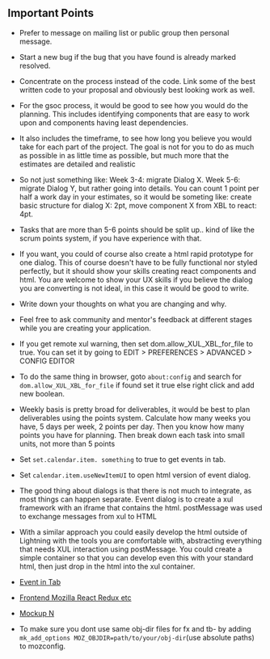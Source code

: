## Important Points

* Prefer to message on mailing list or public group then personal message. 

* Start a new bug if the bug that you have found is already marked resolved. 

* Concentrate on the process instead of the code. Link some of the best written code to your proposal and obviously best looking work as well.

* For the gsoc process, it would be good to see how you would do the planning. This includes identifying components that are easy to work upon and components having least dependencies.

* It also includes the timeframe, to see how long you believe you would take for each part of the project. The goal is not for you to do as much as possible in as little time as possible, but much more that the estimates are detailed and realistic

* So not just something like: Week 3-4: migrate Dialog X. Week 5-6: migrate Dialog Y, but rather going into details. You can count 1 point per half a work day in your estimates, so it would be someting like: create basic structure for dialog X: 2pt, move component X from XBL to react: 4pt.

* Tasks that are more than 5-6 points should be split up.. kind of like the scrum points system, if you have experience with that.

* If you want, you could of course also create a html rapid prototype for one dialog. This of course doesn't have to be fully functional nor styled perfectly, but it should show your skills creating react components and html. You are welcome to show your UX skills if you believe the dialog you are converting is not ideal, in this case it would be good to write.

* Write down your thoughts on what you are changing and why.

* Feel free to ask community and mentor's feedback at different stages while you are creating your application.

* If you get remote xul warning, then set dom.allow_XUL_XBL_for_file to true. You can set it by going to EDIT > PREFERENCES > ADVANCED > CONFIG EDITOR

* To do the same thing in browser, goto `about:config` and search for `dom.allow_XUL_XBL_for_file` if found set it true else right click and add new boolean.

* Weekly basis is pretty broad for deliverables, it would be best to plan deliverables using the points system. Calculate how many weeks you have, 5 days per week, 2 points per day. Then you know how many points you have for planning. Then break down each task into small units, not more than 5 points

* Set `set.calendar.item. something` to true to get events in tab.

* Set `calendar.item.useNewItemUI` to open html version of event dialog. 

* The good thing about dialogs is that there is not much to integrate, as most things can happen separate. Event dialog is to create a xul framework with an iframe that contains the html. postMessage was used to exchange messages from xul to HTML

* With a similar approach you could easily develop the html outside of Lightning with the tools you are comfortable with, abstracting everything that needs XUL interaction using postMessage. You could create a simple container so that you can develop even this with your standard html, then just drop in the html into the xul container.

* [Event in Tab](https://wiki.mozilla.org/Calendar:Event_in_a_Tab/documentation)

* [Frontend Mozilla React Redux etc](https://dxr.mozilla.org/comm-central/source/mozilla/devtools/docs/frontend)

* [Mockup N](https://wiki.mozilla.org/images/1/16/Event-in-tab-mockup-n.svg)

* To make sure you dont use same obj-dir files for fx and tb- by adding `mk_add_options MOZ_OBJDIR=path/to/your/obj-dir`(use absolute paths) to mozconfig.

